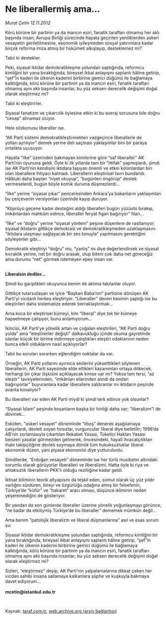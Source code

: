 # Ne liberallermiş ama...

*Murat Çetin 12.11.2012*

<div class="yazi"><p>Körü körüne bir partinin ya da inancın esiri, fanatik taraftarı olmamış her aklı başında insan; Avrupa Birliği sürecinde hayata geçirilen yeniliklerden askerî vesayetin geriletilmesine, ekonomik iyileşmeden sosyal yatırımlara kadar birçok reforma imza atmış bir hükümeti alkışlayıp, desteklemez mi?</p>
<p>Tabii ki destekler.</p>
<p>Peki, siyasal iktidar demokratikleşme yolundan saptığında, reformcu kimliğini bir yana bıraktığında, bireysel ikbal anlayışını saplantı hâline getirip, “şef”in kaderi ile ülkenin kaderini birbirine gemici düğümü ile bağlamaya kalktığında, körü körüne bir partinin ya da inancın esiri, fanatik taraftarı olmamış aynı aklı başında insanlar, bu yüz seksen derecelik değişimi doğal olarak eleştirmez mi?</p>
<p>Tabii ki eleştirirler.</p>
<p>Siyasal fanatizm ve çıkarcılık öylesine etkin ki bu averaj sorusuna bile doğru “cevap” alınamaz oluyor.</p>
<p>Hele sözkonusu liberaller ise.</p>
<p>“AK Parti sistemi demokratikleştirmekten vazgeçince liberallerle de yolları ayrılıyor” demek yerine deli saçması yaklaşımlar bini bir paraya ortalıkta uçuşuyor.</p>
<p>Hayata “ilke” üzerinden bakmayan kimilerine göre “saf liberaller” AK Parti’nin oyununa geldi. Öyle ki ilk yıllarda tam bir “ittifak” yapmışlardı, şimdi ise AK Parti’nin kendisini iktidara taşıyan önemli ve etkin kolonlardan biri olan liberallere ihtiyacı kalmadı. Liberallerin eleştirisel tavrı bundandı. Hâlbuki daha baştan “niyet okuyup”, “bugünleri öngörüp” destek vermeselerdi, bugün böyle komik duruma düşmezlerdi...</p>
<p>“İlke” yerine “siyasal çıkar” penceresinden Ankara’ya bakanların yaklaşımları bu çerçevenin versiyonları üzerinde kayıp duruyor.</p>
<p>“Köprüyü geçene kadar desteğini aldığı liberalleri bugün yüzüstü bırakıp, imkânlardan mahkûm edince, liberaller feryat figan bağırıyor” filan...</p>
<p>“İlke” ve “doğru” yerine “siyasal yöntem” peşine düşenlere de rastlanıyor; siyasal iktidarın gittikçe demokrasi ve demokratikleşmeden uzaklaşmasını “iktidara ulaşmayı sağlayacak bir ses tonuyla” yapılmasını gerektiğini söyleyenler gibi...</p>
<p>Demokratik eleştiriyi “doğru” mu, “yanlış” mı diye değerlendirsek ve siyasal kıvraklık yerine, net bir doğru arasak, olup biteni çok daha net göreceğiz ama durumu “net” görmek istemeyen epey insan var.</p>
<p><b><br/>Liberalsin dediler...</b></p>
<p>Şimdi bu gariplikleri okuyunca benim de aklıma takılanlar oluyor.</p>
<p>Gittikçe tutarsızlaşan ve iyice “Başkan Baba’nın” partisine dönüşen AK Parti’yi vicdanlı herkes eleştiriyor. “Liberaller” denen kesimin yaptığı ise bu eleştirileri daha sistematize ederek berraklaştırmak...</p>
<p>Ama koca bir eleştirisel kümeyi, kim “liberal” diye tek bir kümeye hapsetmeye çalışıyor, bunu anlamıyorum...</p>
<p>İkincisi, AK Parti’ye yönelik artan ve çoğalan eleştirileri, “AK Parti doğru yolda” ama “eleştirenler değişti” dalkavukluğu içinde okuma gayretinde olanlar küçük bir birime indirmeye çalıştıkları eleştiri odaklarının neden bunca etkili olduklarını nasıl açıklıyorlar?</p>
<p>Tabii bu soruları sorarken eğlendiğim noktalar da var.</p>
<p>Örneğin, AK Parti yollarını ayırınca seslerini yükselttikleri söylenen liberallerin, AK Parti sayesinde elde ettikleri kazanımları ortaya dökecek, herhangi bir çıkar ilişkisini açıklayacak kimse var mı? Yoksa tam tersi, “az eleştir” tavsiyelerinden, “imkânları ellerinden alındı da ondan bağırıyorlar” buyuranlara kadar liberallere saldıranlar mı iktidarın peşinde avanta kovalıyor?</p>
<p>Bu liberalleri var eden AK Parti miydi ki şimdi terk edince yok olsunlar?</p>
<p>“Siyasal İslam” peşinde koşanların başka bir hinliği daha var; “liberalizm”i de dövmek... </p>
<p>Eskiden, “askerî vesayet” döneminde “liboş” denerek aşağılamaya çalışırlardı, devleti soyan hırsızlar, vurguncular liberal diye belletilir; 1996’da AB’nin zorlamasıyla çıkartılan Rekabet Yasası, Tüketici Hakları Yasası benzeri yasalar görmezden gelinerek, öncesindeki, hayalî ihracatçılıktan ihale takipçiliğine devleti soymaya dönük tüm hukuksuzluklar liberal ekonomik düzen, yani piyasa ekonomisi diye yutturulurdu.</p>
<p>Şimdilerde, “Erdoğan vesayeti” döneminde ise her türlü musibetin altındaki sorumlu olarak görüyorlar liberalleri ve liberalizmi. Hatta öyle ki riya ve ahlaksızlık liberallerin PKK’lı olduğu rezilliğine kadar geldi.</p>
<p>İktisat biliminin teorik altyapısını da teşkil eden, somut olarak üç yüz yıldır varlığını sürdüren, bireyi ve özgürlüğü odağına almış bir felsefenin, Türkiye’de “küfür” ve “hakaret” aracı olması, düşünce ikliminin neden yeşeremediğini de gösteriyor.</p>
<p>Bir yandan da son günlerde liberaller üzerine yönelik yoğunlaşmayı görünce, “ne kadar da etkiliymiş Türkiye’de bu liberaller” dememek mümkün değil...</p>
<p>Ama benim “patolojik liberalizm ve liberal düşmanlarına” asıl ve esas sorum şu:</p>
<p>Siyasal iktidar demokratikleşme yolundan saptığında, reformcu kimliğini bir yana bıraktığında, bireysel ikbal anlayışını saplantı hâline getirip, “şef”in kaderi ile ülkenin kaderini birbirine gemici düğümü ile bağlamaya kalktığında, körü körüne bir partinin ya da inancın esiri, fanatik taraftarı olmamış aynı aklı başında insanlar; bu yüz seksen derecelik değişimi doğal olarak eleştirmez mi?</p>
<p>Sizleri, “eleştirmez” deyip, AK Parti’nin yalpalamalarına dikkat çeken her vicdan sahibi insana sallamaya kalkanlara şüphe ve kuşkuyla bakmaya davet ediyorum...<br/><br/><b>mcetin@istanbul.edu.tr</b></p>
<p> </p>
</div>

Kaynak: [taraf.com.tr](http://www.taraf.com.tr/murat-cetin/makale-ne-liberallermis-ama.htm), [web.archive.org (arşiv bağlantısı)](http://web.archive.org/web/20131107123502/http://www.taraf.com.tr/murat-cetin/makale-ne-liberallermis-ama.htm)
